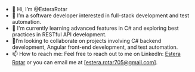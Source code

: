 - 👋 Hi, I’m @EsteraRotar
- 👀 I’m a software developer interested in full-stack development and test automation.
- 🌱 I'm currently learning advanced features in C# and exploring best practices in RESTful API development.
- 💞️I’m looking to collaborate on projects involving C# backend development, Angular front-end development, and test automation.
- 📫 How to reach me: Feel free to reach out to me on LinkedIn: [Estera Rotar](www.linkedin.com/in/estera-rotar-58360a80) or you  can email me at [estera.rotar705@gmail.com].

<!---
EsteraRotar/EsteraRotar is a ✨ special ✨ repository because its `README.md` (this file) appears on your GitHub profile.
You can click the Preview link to take a look at your changes.
--->
